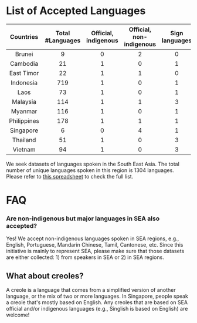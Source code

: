 # List of Accepted Languages

|  Countries  | Total \#Languages | Official, indigenous | Official, non-indigenous | Sign languages | Creole |
|:-----------:|:-----------------:|:--------------------:|:------------------------:|:--------------:|:------:|
|    Brunei   |         9         |           0          |             2            |        0       |    0   |
|   Cambodia  |         21        |           1          |             0            |        1       |    0   |
|  East Timor |         22        |           1          |             1            |        0       |    0   |
|  Indonesia  |        719        |           1          |             0            |        1       |    0   |
|     Laos    |         73        |           1          |             0            |        1       |    0   |
|   Malaysia  |        114        |           1          |             1            |        3       |    2   |
|   Myanmar   |        116        |           1          |             0            |        1       |    0   |
| Philippines |        178        |           1          |             1            |        1       |    0   |
|  Singapore  |         6         |           0          |             4            |        1       |    0   |
|   Thailand  |         51        |           1          |             0            |        3       |    0   |
|   Vietnam   |         94        |           1          |             0            |        3       |    0   |

We seek datasets of languages spoken in the South East Asia. The total number of unique languages spoken in this region is 1304 languages. Please refer to [this spreadsheet](https://docs.google.com/spreadsheets/d/1FX5oNdP2RcPseatKtXIKHfoppi_c986ZrV_gEX-ccgA/edit?usp=sharing) to check the full list.



# FAQ

### Are non-indigenous but major languages in SEA also accepted?

Yes! We accept non-indigenous languages spoken in SEA regions, e.g., English, Portuguese, Mandarin Chinese, Tamil, Cantonese, etc.
Since this initiative is mainly to represent SEA, please make sure that those datasets are either collected: 1) from speakers in SEA or 2) in SEA regions.

## What about creoles?

A creole is a language that comes from a simplified version of another language, or the mix of two or more languages. In Singapore, people speak a creole that's mostly based on English.
Any creoles that are based on SEA official and/or indigenous languages (e.g., Singlish is based on English) are welcome!
